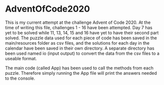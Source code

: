# AdventOfCode2020
This is my current attempt at the challenge Advent of Code 2020. At the time of writing this file, challenges 1 - 16 have been attempted. Day 7 has yet to be solved while 11, 13, 14, 15 and 16 have yet to have their second part solved. The puzzle data used for each piece of code has been saved in the main/resources folder as csv files, and the solutions for each day in the calendar have been saved in their own directory. A separate directory has been used named io (input output) to convert the data from the csv files to a useable format.

The main code (called App) has been used to call the methods from each puzzle. Therefore simply running the App file will print the answers needed to the console.
